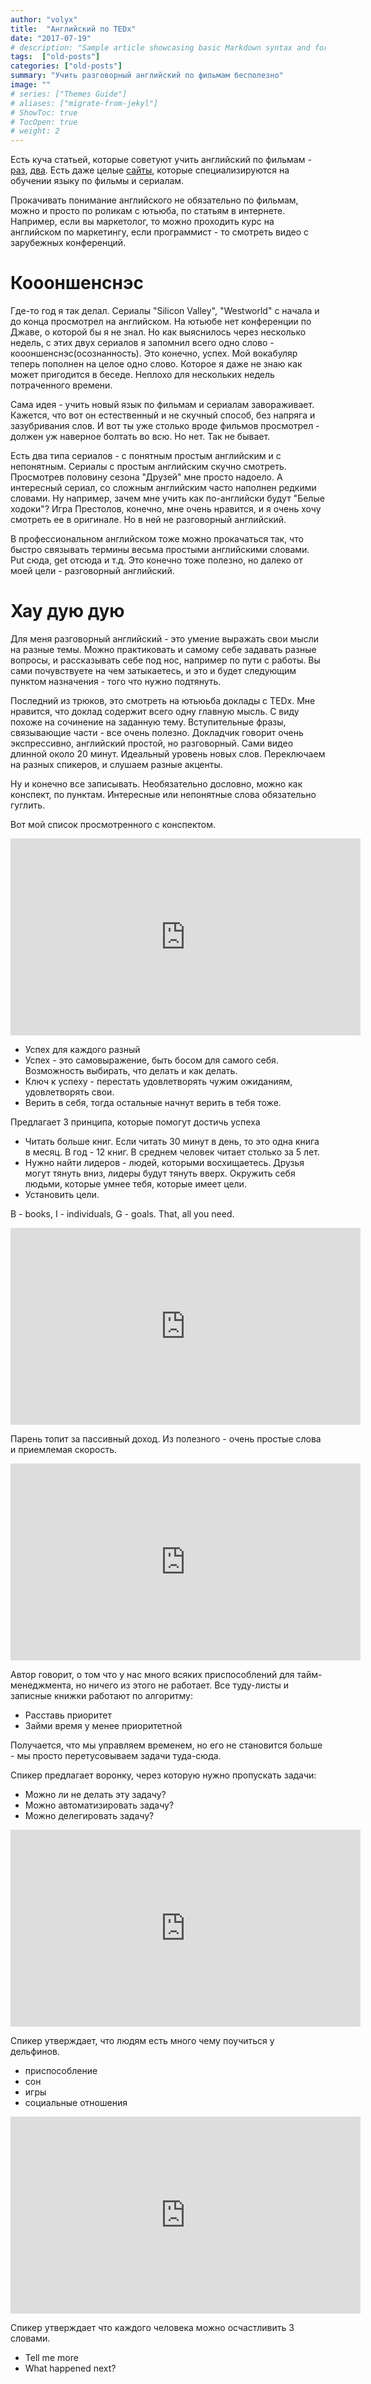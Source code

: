 ```yaml
---
author: "volyx"
title:  "Английский по TEDx"
date: "2017-07-19"
# description: "Sample article showcasing basic Markdown syntax and formatting for HTML elements."
tags:  ["old-posts"]
categories: ["old-posts"]
summary: "Учить разговорный английский по фильмам бесполезно"
image: ""
# series: ["Themes Guide"]
# aliases: ["migrate-from-jekyl"]
# ShowToc: true
# TocOpen: true
# weight: 2
---
```


Есть куча статьей, которые советуют учить английский по фильмам - [раз](https://vc.ru/p/learn-by-films), [два](https://lifehacker.ru/2016/09/26/kak-viychit-anglijskij-po-serialam/).
Есть даже целые [сайты](https://show-english.com/), которые специализируются на обучении языку по фильмы и сериалам. 

Прокачивать понимание английского не обязательно по фильмам, можно и просто по роликам с ютьюба, по статьям в интернете. Например, если вы маркетолог, то можно проходить курс на английском по маркетингу, если программист - то смотреть видео с зарубежных конференций.

# Коооншенснэс

Где-то год я так делал. Сериалы "Silicon Valley", "Westworld" с начала и до конца просмотрел на английском. На ютьюбе нет конференции по Джаве, о которой бы я не знал. Но как выяснилось через несколько недель, с этих двух сериалов я запомнил всего одно слово - коооншенснэс(осознанность). Это конечно, успех. Мой вокабуляр теперь пополнен на целое одно слово. Которое я даже не знаю как может пригодится в беседе. Неплохо для нескольких недель потраченного времени.

Сама идея - учить новый язык по фильмам и сериалам завораживает. Кажется, что вот он естественный и не скучный способ, без напряга и зазубривания слов. И вот ты уже столько вроде фильмов просмотрел - должен уж наверное болтать во всю. Но нет. Так не бывает.

Есть два типа сериалов - с понятным простым английским и с непонятным. Сериалы с простым английским скучно смотреть. Просмотрев половину сезона "Друзей" мне просто надоело. А интересный сериал, со сложным английским часто наполнен редкими словами. Ну например, зачем мне учить как по-английски будут "Белые ходоки"? Игра Престолов, конечно, мне очень нравится, и я очень хочу смотреть ее в оригинале. Но в ней не разговорный английский.

В профессиональном английском тоже можно прокачаться так, что быстро связывать термины весьма простыми английскими словами. Put сюда, get отсюда и т.д. Это конечно тоже полезно, но далеко от моей цели - разговорный английский.

# Хау дую дую

Для меня разговорный английский - это умение выражать свои мысли на разные темы. Можно практиковать и самому себе задавать разные вопросы, и рассказывать себе под нос, например по пути с работы. Вы сами почувствуете на чем затыкаетесь, и это и будет следующим пунктом назначения - того что нужно подтянуть.

Последний из трюков, это смотреть на ютьюьба доклады с TEDx. Мне нравится, что доклад содержит всего одну главную мысль. С виду похоже на сочинение на заданную тему. Вступительные фразы, связывающие части - все очень полезно. Докладчик говорит очень экспрессивно, английский простой, но разговорный. Сами видео длинной около 20 минут. Идеальный уровень новых слов. Переключаем на разных спикеров, и слушаем разные акценты.

Ну и конечно все записывать. Необязательно дословно, можно как конспект, по пунктам. Интересные или непонятные слова обязательно гуглить.

Вот мой список просмотренного с конспектом.

<iframe width="560" height="315" src="https://www.youtube.com/embed/jvBaRf9LHDs" frameborder="0" allowfullscreen></iframe>

* Успех для каждого разный
* Успех - это самовыражение, быть босом для самого себя. Возможность выбирать, что делать и как делать.
* Ключ к успеху - перестать удовлетворять чужим ожиданиям, удовлетворять свои.
* Верить в себя, тогда остальные начнут верить в тебя тоже.

Предлагает 3 принципа, которые помогут достичь успеха

 * Читать больше книг. Если читать 30 минут в день, то это одна книга в месяц. В год - 12 книг. В среднем человек читает столько за 5 лет.
 * Нужно найти лидеров - людей, которыми восхищаетесь. Друзья могут тянуть вниз, лидеры будут тянуть вверх. Окружить себя людьми, которые умнее тебя, которые имеет цели.
 * Установить цели.

 B - books, I - individuals, G - goals. That, all you need.

<iframe width="560" height="315" src="https://www.youtube.com/embed/fDCAPOTnBIo" frameborder="0" allowfullscreen></iframe>

Парень топит за пассивный доход. Из полезного - очень простые слова и приемлемая скорость.

<iframe width="560" height="315" src="https://www.youtube.com/embed/y2X7c9TUQJ8" frameborder="0" allowfullscreen></iframe>

Автор говорит, о том что у нас много всяких приспособлений для тайм-менеджмента, но ничего из этого не работает. Все туду-листы и записные книжки работают по алгоритму:

* Расставь приоритет
* Займи время у менее приоритетной

Получается, что мы управляем временем, но его не становится больше - мы просто перетусовываем задачи туда-сюда.

 Спикер предлагает воронку, через которую нужно пропускать задачи:
 
 * Можно ли не делать эту задачу?
 * Можно автоматизировать задачу?
 * Можно делегировать задачу?

<iframe width="560" height="315" src="https://www.youtube.com/embed/1EHZAQmw2JA?rel=0&amp;controls=0" frameborder="0" allowfullscreen></iframe>

Спикер утверждает, что людям есть много чему поучиться у дельфинов.

* приспособление
* сон
* игры
* социальные отношения

<iframe width="560" height="315" src="https://www.youtube.com/embed/UDXtFbSmBAg?rel=0&amp;controls=0" frameborder="0" allowfullscreen></iframe>

Спикер утверждает что каждого человека можно осчастливить 3 словами.

* Tell me more
* What happened next?



